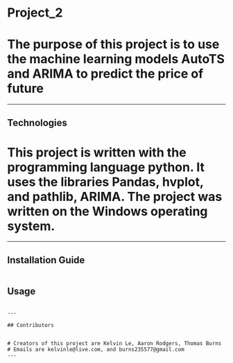 # Project_2

# The purpose of this project is to use the machine learning models AutoTS and ARIMA to predict the price of future 
---

## Technologies

# This project is written with the programming language python. It uses the libraries Pandas, hvplot, and pathlib, ARIMA. The project was written on the Windows operating system.
---

## Installation Guide

```

```

## Usage

```

---

## Contributors


# Creators of this project are Kelvin Le, Aaron Rodgers, Thomas Burns
# Emails are kelvinle@live.com, and burns235577@gmail.com
---

